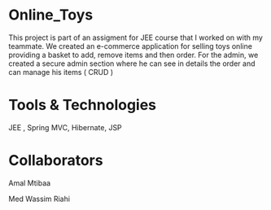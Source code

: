 # Online_Toys

This project is part of an assigment for JEE course that I worked on with my teammate. We created an e-commerce application for selling toys online providing a basket to add, remove items and then order. For the admin, we created a secure admin section where he can see in details the order and can manage his items ( CRUD )

# Tools & Technologies 

JEE , Spring MVC, Hibernate, JSP  

# Collaborators

Amal Mtibaa

Med Wassim Riahi 
